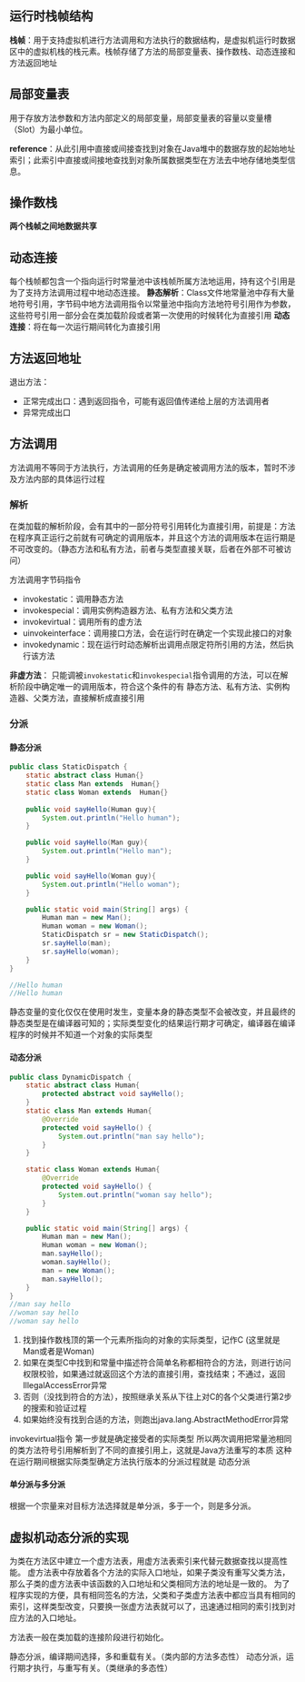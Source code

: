 ## 运行时栈帧结构

**栈帧**：用于支持虚拟机进行方法调用和方法执行的数据结构，是虚拟机运行时数据区中的虚拟机栈的栈元素。栈帧存储了方法的局部变量表、操作数栈、动态连接和方法返回地址

## 局部变量表

用于存放方法参数和方法内部定义的局部变量，局部变量表的容量以变量槽（Slot）为最小单位。

**reference**：从此引用中直接或间接查找到对象在Java堆中的数据存放的起始地址索引；此索引中直接或间接地查找到对象所属数据类型在方法去中地存储地类型信息。

## 操作数栈

**两个栈帧之间地数据共享**

## 动态连接

每个栈帧都包含一个指向运行时常量池中该栈帧所属方法地运用，持有这个引用是为了支持方法调用过程中地动态连接。
**静态解析**：Class文件地常量池中存有大量地符号引用，字节码中地方法调用指令以常量池中指向方法地符号引用作为参数，这些符号引用一部分会在类加载阶段或者第一次使用的时候转化为直接引用
**动态连接**：将在每一次运行期间转化为直接引用

## 方法返回地址

退出方法：
- 正常完成出口：遇到返回指令，可能有返回值传递给上层的方法调用者
- 异常完成出口

## 方法调用

方法调用不等同于方法执行，方法调用的任务是确定被调用方法的版本，暂时不涉及方法内部的具体运行过程

### 解析

在类加载的解析阶段，会有其中的一部分符号引用转化为直接引用，前提是：方法在程序真正运行之前就有可确定的调用版本，并且这个方法的调用版本在运行期是不可改变的。（静态方法和私有方法，前者与类型直接关联，后者在外部不可被访问）

方法调用字节码指令

- invokestatic：调用静态方法
- invokespecial：调用实例构造器方法、私有方法和父类方法
- invokevirtual：调用所有的虚方法
- uinvokeinterface：调用接口方法，会在运行时在确定一个实现此接口的对象
- invokedynamic：现在运行时动态解析出调用点限定符所引用的方法，然后执行该方法

**非虚方法**：
只能调被`invokestatic`和`invokespecial`指令调用的方法，可以在解析阶段中确定唯一的调用版本，符合这个条件的有 静态方法、私有方法、实例构造器、父类方法，直接解析成直接引用

### 分派

#### 静态分派

```java
public class StaticDispatch {
    static abstract class Human{}
    static class Man extends  Human{}
    static class Woman extends  Human{}
    
    public void sayHello(Human guy){
        System.out.println("Hello human");
    }

    public void sayHello(Man guy){
        System.out.println("Hello man");
    }

    public void sayHello(Woman guy){
        System.out.println("Hello woman");
    }

    public static void main(String[] args) {
        Human man = new Man();
        Human woman = new Woman();
        StaticDispatch sr = new StaticDispatch();
        sr.sayHello(man);
        sr.sayHello(woman);
    }
}

//Hello human
//Hello human
```

静态变量的变化仅仅在使用时发生，变量本身的静态类型不会被改变，并且最终的静态类型是在编译器可知的；实际类型变化的结果运行期才可确定，编译器在编译程序的时候并不知道一个对象的实际类型

#### 动态分派

```java
public class DynamicDispatch {
    static abstract class Human{
        protected abstract void sayHello();
    }
    static class Man extends Human{
        @Override
        protected void sayHello() {
            System.out.println("man say hello");
        }
    }

    static class Woman extends Human{
        @Override
        protected void sayHello() {
            System.out.println("woman say hello");
        }
    }

    public static void main(String[] args) {
        Human man = new Man();
        Human woman = new Woman();
        man.sayHello();
        woman.sayHello();
        man = new Woman();
        man.sayHello();
    }
}
//man say hello
//woman say hello
//woman say hello
```

1. 找到操作数栈顶的第一个元素所指向的对象的实际类型，记作C (这里就是Man或者是Woman)
2. 如果在类型C中找到和常量中描述符合简单名称都相符合的方法，则进行访问权限校验，如果通过就返回这个方法的直接引用，查找结束；不通过，返回 IllegalAccessError异常
3. 否则（没找到符合的方法），按照继承关系从下往上对C的各个父类进行第2步的搜索和验证过程
4. 如果始终没有找到合适的方法，则跑出java.lang.AbstractMethodError异常

invokevirtual指令 第一步就是确定接受者的实际类型
所以两次调用把常量池相同的类方法符号引用解析到了不同的直接引用上，这就是Java方法重写的本质
这种在运行期间根据实际类型确定方法执行版本的分派过程就是 动态分派

#### 单分派与多分派

根据一个宗量来对目标方法选择就是单分派，多于一个，则是多分派。

## 虚拟机动态分派的实现

为类在方法区中建立一个虚方法表，用虚方法表索引来代替元数据查找以提高性能。
虚方法表中存放着各个方法的实际入口地址，如果子类没有重写父类方法，那么子类的虚方法表中该函数的入口地址和父类相同方法的地址是一致的。
为了程序实现的方便，具有相同签名的方法，父类和子类虚方法表中都应当具有相同的索引，这样类型改变，只要换一张虚方法表就可以了，迅速通过相同的索引找到对应方法的入口地址。

方法表一般在类加载的连接阶段进行初始化。

静态分派，编译期间选择，多和重载有关。（类内部的方法多态性）
动态分派，运行期才执行，与重写有关。（类继承的多态性）
